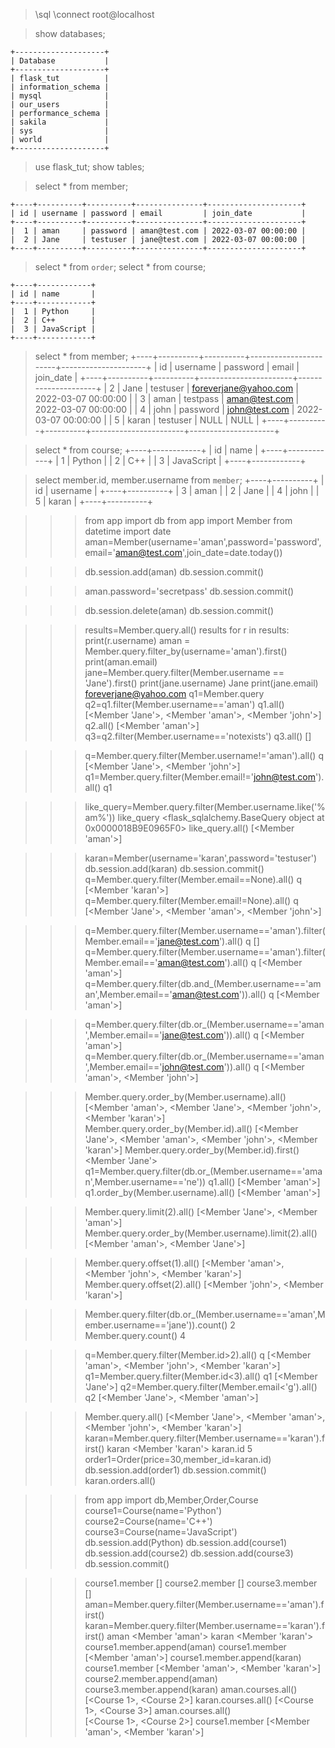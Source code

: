 <!-- MySQL Shell Commands -->

> \sql
> \connect root@localhost

<!-- Enter password if not saved -->

> show databases;

    +--------------------+
    | Database           |
    +--------------------+
    | flask_tut          |
    | information_schema |
    | mysql              |
    | our_users          |
    | performance_schema |
    | sakila             |
    | sys                |
    | world              |
    +--------------------+

> use flask_tut;
> show tables;

<!-- prettier-ignore-start  -->
> select * from member;


    +----+----------+----------+---------------+---------------------+
    | id | username | password | email         | join_date           |
    +----+----------+----------+---------------+---------------------+
    |  1 | aman     | password | aman@test.com | 2022-03-07 00:00:00 |
    |  2 | Jane     | testuser | jane@test.com | 2022-03-07 00:00:00 |
    +----+----------+----------+---------------+---------------------+

> select * from `order`; <!-- "order" is builtin function so it is enclosed in `backticks` -->
> select * from course;

    +----+------------+
    | id | name       |
    +----+------------+
    |  1 | Python     |
    |  2 | C++        |
    |  3 | JavaScript |
    +----+------------+

> select * from member;
    +----+----------+----------+-----------------------+---------------------+
    | id | username | password | email                 | join_date           |
    +----+----------+----------+-----------------------+---------------------+
    |  2 | Jane     | testuser | foreverjane@yahoo.com | 2022-03-07 00:00:00 |
    |  3 | aman     | testpass | aman@test.com         | 2022-03-07 00:00:00 |
    |  4 | john     | password | john@test.com         | 2022-03-07 00:00:00 |
    |  5 | karan    | testuser | NULL                  | NULL                |
    +----+----------+----------+-----------------------+---------------------+

> select * from course;
    +----+------------+
    | id | name       |
    +----+------------+
    |  1 | Python     |
    |  2 | C++        |
    |  3 | JavaScript |
    +----+------------+

> select member.id, member.username from `member`;
    +----+----------+
    | id | username |
    +----+----------+
    |  3 | aman     |
    |  2 | Jane     |
    |  4 | john     |
    |  5 | karan    |
    +----+----------+
<!-- prettier-ignore-end  -->

<!-- Python Shell Commands -->
<!-- prettier-ignore-start -->
>>> from app import db
>>> from app import Member
>>> from datetime import date
>>> aman=Member(username='aman',password='password',email='aman@test.com',join_date=date.today())
<!-- add db -->
>>> db.session.add(aman)
>>> db.session.commit()
<!-- update db -->
>>> aman.password='secretpass'
>>> db.session.commit()
<!-- delete db -->
>>> db.session.delete(aman)
>>> db.session.commit()

<!-- query ORM -->
>>> results=Member.query.all()
>>> results
>>> for r in results:
        print(r.username) <!-- r.email and so on -->
>>> aman = Member.query.filter_by(username='aman').first() <!-- "aman" is SQLAlchemy object -->
>>> print(aman.email)
>>> jane=Member.query.filter(Member.username == 'Jane').first()
>>> print(jane.username)
Jane
>>> print(jane.email)
foreverjane@yahoo.com
>>> q1=Member.query
>>> q2=q1.filter(Member.username=='aman')
>>> q1.all()
[<Member 'Jane'>, <Member 'aman'>, <Member 'john'>]
>>> q2.all()
[<Member 'aman'>]
>>> q3=q2.filter(Member.username=='notexists')
>>> q3.all()
[]

<!-- not equals -->
>>> q=Member.query.filter(Member.username!='aman').all()
>>> q
[<Member 'Jane'>, <Member 'john'>]
>>> q1=Member.query.filter(Member.email!='john@test.com').all()
>>> q1

<!-- like -->
>>> like_query=Member.query.filter(Member.username.like('%am%'))
>>> like_query
<flask_sqlalchemy.BaseQuery object at 0x0000018B9E0965F0>
>>> like_query.all()
[<Member 'aman'>]

<!-- Null -->
>>> karan=Member(username='karan',password='testuser')
>>> db.session.add(karan)
>>> db.session.commit()
>>> q=Member.query.filter(Member.email==None).all()
>>> q
[<Member 'karan'>]
>>> q=Member.query.filter(Member.email!=None).all()
>>> q
[<Member 'Jane'>, <Member 'aman'>, <Member 'john'>]
<!-- And Query -->
>>> q=Member.query.filter(Member.username=='aman').filter(Member.email=='jane@test.com').all()
>>> q
[]
>>> q=Member.query.filter(Member.username=='aman').filter(Member.email=='aman@test.com').all()
>>> q
[<Member 'aman'>]
>>> q=Member.query.filter(db.and_(Member.username=='aman',Member.email=='aman@test.com')).all()
>>> q
[<Member 'aman'>]

<!-- Or query -->
>>> q=Member.query.filter(db.or_(Member.username=='aman',Member.email=='jane@test.com')).all()
>>> q
[<Member 'aman'>]
>>> q=Member.query.filter(db.or_(Member.username=='aman',Member.email=='john@test.com')).all()
>>> q
[<Member 'aman'>, <Member 'john'>]

<!-- Order_by Query -->
>>> Member.query.order_by(Member.username).all()
[<Member 'aman'>, <Member 'Jane'>, <Member 'john'>, <Member 'karan'>]
>>> Member.query.order_by(Member.id).all()
[<Member 'Jane'>, <Member 'aman'>, <Member 'john'>, <Member 'karan'>]
>>> Member.query.order_by(Member.id).first()
<Member 'Jane'>
>>> q1=Member.query.filter(db.or_(Member.username=='aman',Member.username=='ne'))
>>> q1.all()
[<Member 'aman'>]
>>> q1.order_by(Member.username).all()
[<Member 'aman'>]

<!-- Limit Query -->
>>> Member.query.limit(2).all()
[<Member 'Jane'>, <Member 'aman'>]
>>> Member.query.order_by(Member.username).limit(2).all()
[<Member 'aman'>, <Member 'Jane'>]

<!-- Offset Query -->
>>> Member.query.offset(1).all()
[<Member 'aman'>, <Member 'john'>, <Member 'karan'>]
>>> Member.query.offset(2).all()
[<Member 'john'>, <Member 'karan'>]

<!-- Count Query -->
>>> Member.query.filter(db.or_(Member.username=='aman',Member.username=='jane')).count()
2
>>> Member.query.count()
4

<!-- Inequality Query -->
>>> q=Member.query.filter(Member.id>2).all()
>>> q
[<Member 'aman'>, <Member 'john'>, <Member 'karan'>]
>>> q1=Member.query.filter(Member.id<3).all()
>>> q1
[<Member 'Jane'>]
>>> q2=Member.query.filter(Member.email<'g').all()
>>> q2
[<Member 'Jane'>, <Member 'aman'>]

<!-- One to Many relationships -->
>>> Member.query.all()
[<Member 'Jane'>, <Member 'aman'>, <Member 'john'>, <Member 'karan'>]
>>> karan=Member.query.filter(Member.username=='karan').first()
>>> karan
<Member 'karan'>
>>> karan.id
5
>>> order1=Order(price=30,member_id=karan.id)
>>> db.session.add(order1)
>>> db.session.commit()
>>> karan.orders.all()

<!-- Many to many query -->
>>> from app import db,Member,Order,Course
>>> course1=Course(name='Python')
>>> course2=Course(name='C++')
>>> course3=Course(name='JavaScript')
>>> db.session.add(Python)
>>> db.session.add(course1) 
>>> db.session.add(course2)
>>> db.session.add(course3)
>>> db.session.commit()

>>> course1.member
[]
>>> course2.member
[]
>>> course3.member
[]
>>> aman=Member.query.filter(Member.username=='aman').first()
>>> karan=Member.query.filter(Member.username=='karan').first()
>>> aman
<Member 'aman'>
>>> karan
<Member 'karan'>
>>> course1.member.append(aman)
>>> course1.member
[<Member 'aman'>]
>>> course1.member.append(karan)
>>> course1.member
[<Member 'aman'>, <Member 'karan'>]
>>> course2.member.append(aman)
>>> course3.member.append(karan)
>>> aman.courses.all()
[<Course 1>, <Course 2>]
>>> karan.courses.all()
[<Course 1>, <Course 3>]
>>> aman.courses.all()    
[<Course 1>, <Course 2>]
>>> course1.member
[<Member 'aman'>, <Member 'karan'>]

<!-- prettier-ignore-end -->
